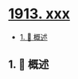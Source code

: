 # [1913. xxx](https://github.com/Tdahuyou/TNotes.leetcode/tree/main/notes/1913.%20xxx)

<!-- region:toc -->

- [1. 📝 概述](#1--概述)

<!-- endregion:toc -->

## 1. 📝 概述
